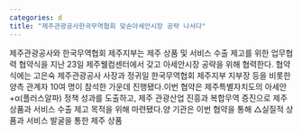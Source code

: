 ```yaml
---
categories: d
title: "제주관광공사한국무역협회 맞손아세안시장 공략 나서다"
---
```

제주관광공사와 한국무역협회 제주지부는 제주 상품 및 서비스 수출 제고를 위한 업무협력 협약식을 지난 23일 제주웰컴센터에서 갖고 아세안시장 공략을 위해 협력한다. 협약식에는 고은숙 제주관광공사 사장과 정귀일 한국무역협회 제주지부 지부장 등을 비롯한 양측 관계자 10여 명이 참석한 가운데 진행됐다.이번 협약은 제주특별자치도의 아세안+α(플러스알파) 정책 성과를 도출하고, 제주 관광산업 진흥과 복합무역 증진으로 제주 상품과 서비스 수출 제고 목적을 위해 마련됐다.양 기관은 이번 협약을 통해 △실질적 상품과 서비스 발굴을 통한 제주 상품